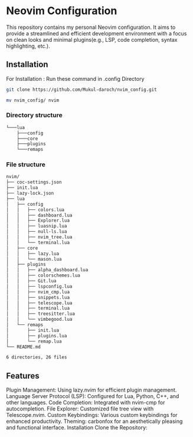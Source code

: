 
# Neovim Configuration

This repository contains my personal Neovim configuration. It aims to provide a streamlined and efficient development environment with a focus on clean looks and minimal plugins(e.g., LSP, code completion, syntax highlighting, etc.).
## Installation

For Installation : Run these command in .config Directory 

```bash
git clone https://github.com/Mukul-daroch/nvim_config.git
```
```bash
mv nvim_config/ nvim
```
### Directory structure
```bash
└───lua
    ├───config
    ├───core
    ├───plugins
    └───remaps

```
### File structure
```bash
nvim/
├── coc-settings.json
├── init.lua
├── lazy-lock.json
├── lua
│   ├── config
│   │   ├── colors.lua
│   │   ├── dashboard.lua
│   │   ├── Explorer.lua
│   │   ├── luasnip.lua
│   │   ├── null-ls.lua
│   │   ├── nvim_tree.lua
│   │   └── terminal.lua
│   ├── core
│   │   ├── lazy.lua
│   │   └── mason.lua
│   ├── plugins
│   │   ├── alpha_dashboard.lua
│   │   ├── colorschemes.lua
│   │   ├── Git.lua
│   │   ├── lspconfig.lua
│   │   ├── nvim_cmp.lua
│   │   ├── snippets.lua
│   │   ├── telescope.lua
│   │   ├── terminal.lua
│   │   ├── treesitter.lua
│   │   └── vimbegood.lua
│   └── remaps
│       ├── init.lua
│       ├── plugins.lua
│       └── remap.lua
└── README.md

6 directories, 26 files

```
## Features
Plugin Management: Using lazy.nvim for efficient plugin management.
Language Server Protocol (LSP): Configured for Lua, Python, C++, and other languages.
Code Completion: Integrated with nvim-cmp for autocompletion.
File Explorer: Customized file tree view with Telescope.nvim.
Custom Keybindings: Various custom keybindings for enhanced productivity.
Theming: carbonfox for an aesthetically pleasing and functional interface.
Installation
Clone the Repository:
